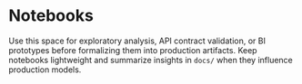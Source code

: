 # Notebooks

Use this space for exploratory analysis, API contract validation, or BI prototypes before formalizing them into production artifacts. Keep notebooks lightweight and summarize insights in `docs/` when they influence production models.
